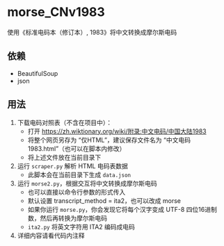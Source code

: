 # morse_CNv1983
使用《标准电码本（修订本）, 1983》将中文转换成摩尔斯电码

## 依赖

* BeautifulSoup
* json

## 用法

1. 下载电码对照表（不含在项目中）：
     * 打开 https://zh.wiktionary.org/wiki/附录:中文电码/中国大陆1983 
     * 将整个网页另存为 “仅HTML”，建议保存文件名为 “中文电码1983.html”（也可以在脚本内修改）
     * 将上述文件放在当前目录下
2. 运行 `scraper.py` 解析 HTML 电码表数据
     * 此脚本会在当前目录下生成 `data.json`
3. 运行 `morse2.py`，根据交互将中文转换成摩尔斯电码
     * 也可以直接以命令行参数的形式传入
     * 默认设置 transcript_method = ita2，也可以改成 morse
     * 如果你运行 `morse.py`，你会发现它将每个汉字变成 UTF-8 四位16进制数，然后再转换为摩尔斯电码
     * `ita2.py` 将英文字符用 ITA2 编码成电码
4. 详细内容请看代码内注释


